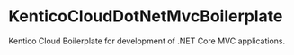 # KenticoCloudDotNetMvcBoilerplate
Kentico Cloud Boilerplate for development of .NET Core MVC applications.
